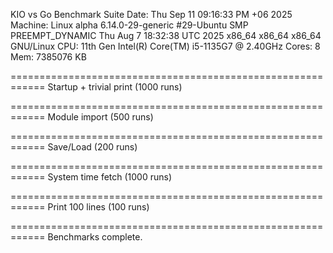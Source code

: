 KIO vs Go Benchmark Suite
Date: Thu Sep 11 09:16:33 PM +06 2025
Machine: Linux alpha 6.14.0-29-generic #29-Ubuntu SMP PREEMPT_DYNAMIC Thu Aug  7 18:32:38 UTC 2025 x86_64 x86_64 x86_64 GNU/Linux
CPU: 11th Gen Intel(R) Core(TM) i5-1135G7 @ 2.40GHz
Cores: 8
Mem: 7385076 KB

============================================================
Startup + trivial print (1000 runs)

============================================================
Module import (500 runs)

============================================================
Save/Load (200 runs)

============================================================
System time fetch (1000 runs)

============================================================
Print 100 lines (100 runs)

============================================================
Benchmarks complete.
